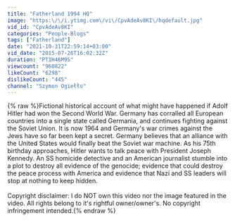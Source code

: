 ```yaml
---
title: "Fatherland 1994 HQ"
image: "https:\/\/i.ytimg.com\/vi\/CpvAdeAv8KI\/hqdefault.jpg"
vid_id: "CpvAdeAv8KI"
categories: "People-Blogs"
tags: ["Fatherland"]
date: "2021-10-31T22:59:14+03:00"
vid_date: "2015-07-26T16:02:32Z"
duration: "PT1H46M9S"
viewcount: "960822"
likeCount: "6298"
dislikeCount: "445"
channel: "Szymon Ogiełło"
---
```

{% raw %}Fictional historical account of what might have happened if Adolf Hitler had won the Second World War. Germany has corralled all European countries into a single state called Germania, and continues fighting against the Soviet Union. It is now 1964 and Germany's war crimes against the Jews have so far been kept a secret. Germany believes that an alliance with the United States would finally beat the Soviet war machine. As his 75th birthday approaches, Hitler wants to talk peace with President Joseph Kennedy. An SS homicide detective and an American journalist stumble into a plot to destroy all evidence of the genocide; evidence that could destroy the peace process with America and evidence that Nazi and SS leaders will stop at nothing to keep hidden. <br /><br />Copyright disclaimer: I do NOT own this video nor the image featured in the video. All rights belong to it's rightful owner/owner's. No copyright infringement intended.{% endraw %}
